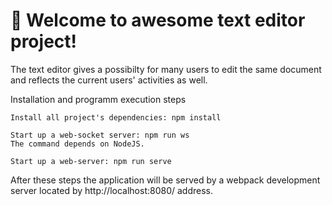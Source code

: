 # 🚀 Welcome to awesome text editor project!

The text editor gives a possibilty for many users to edit the same document and reflects the current users' activities as well.

Installation and programm execution steps

```
Install all project's dependencies: npm install

Start up a web-socket server: npm run ws
The command depends on NodeJS.

Start up a web-server: npm run serve
```

After these steps the application will be served by a webpack development server located by http://localhost:8080/ address.
